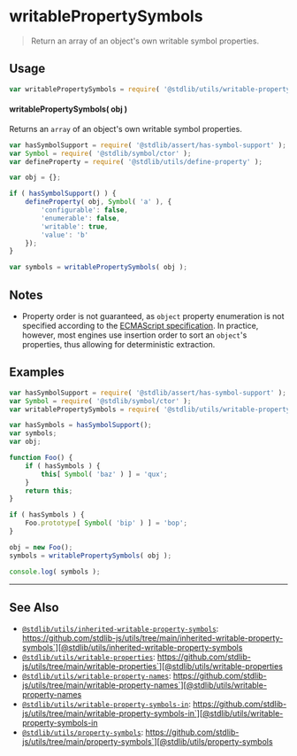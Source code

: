 <!--

@license Apache-2.0

Copyright (c) 2018 The Stdlib Authors.

Licensed under the Apache License, Version 2.0 (the "License");
you may not use this file except in compliance with the License.
You may obtain a copy of the License at

   http://www.apache.org/licenses/LICENSE-2.0

Unless required by applicable law or agreed to in writing, software
distributed under the License is distributed on an "AS IS" BASIS,
WITHOUT WARRANTIES OR CONDITIONS OF ANY KIND, either express or implied.
See the License for the specific language governing permissions and
limitations under the License.

-->

# writablePropertySymbols

> Return an array of an object's own writable symbol properties.

<section class="usage">

## Usage

```javascript
var writablePropertySymbols = require( '@stdlib/utils/writable-property-symbols' );
```

#### writablePropertySymbols( obj )

Returns an `array` of an object's own writable symbol properties.

```javascript
var hasSymbolSupport = require( '@stdlib/assert/has-symbol-support' );
var Symbol = require( '@stdlib/symbol/ctor' );
var defineProperty = require( '@stdlib/utils/define-property' );

var obj = {};

if ( hasSymbolSupport() ) {
    defineProperty( obj, Symbol( 'a' ), {
        'configurable': false,
        'enumerable': false,
        'writable': true,
        'value': 'b'
    });
}

var symbols = writablePropertySymbols( obj );
```

</section>

<!-- /.usage -->

<section class="notes">

## Notes

-   Property order is not guaranteed, as `object` property enumeration is not specified according to the [ECMAScript specification][ecma-262-for-in]. In practice, however, most engines use insertion order to sort an `object`'s properties, thus allowing for deterministic extraction.

</section>

<!-- /.notes -->

<section class="examples">

## Examples

<!-- eslint no-undef: "error" -->

```javascript
var hasSymbolSupport = require( '@stdlib/assert/has-symbol-support' );
var Symbol = require( '@stdlib/symbol/ctor' );
var writablePropertySymbols = require( '@stdlib/utils/writable-property-symbols' );

var hasSymbols = hasSymbolSupport();
var symbols;
var obj;

function Foo() {
    if ( hasSymbols ) {
        this[ Symbol( 'baz' ) ] = 'qux';
    }
    return this;
}

if ( hasSymbols ) {
    Foo.prototype[ Symbol( 'bip' ) ] = 'bop';
}

obj = new Foo();
symbols = writablePropertySymbols( obj );

console.log( symbols );
```

</section>

<!-- /.examples -->

<!-- Section for related `stdlib` packages. Do not manually edit this section, as it is automatically populated. -->

<section class="related">

* * *

## See Also

-   [`@stdlib/utils/inherited-writable-property-symbols`][@stdlib/utils/inherited-writable-property-symbols]: https://github.com/stdlib-js/utils/tree/main/inherited-writable-property-symbols`][@stdlib/utils/inherited-writable-property-symbols
-   [`@stdlib/utils/writable-properties`][@stdlib/utils/writable-properties]: https://github.com/stdlib-js/utils/tree/main/writable-properties`][@stdlib/utils/writable-properties
-   [`@stdlib/utils/writable-property-names`][@stdlib/utils/writable-property-names]: https://github.com/stdlib-js/utils/tree/main/writable-property-names`][@stdlib/utils/writable-property-names
-   [`@stdlib/utils/writable-property-symbols-in`][@stdlib/utils/writable-property-symbols-in]: https://github.com/stdlib-js/utils/tree/main/writable-property-symbols-in`][@stdlib/utils/writable-property-symbols-in
-   [`@stdlib/utils/property-symbols`][@stdlib/utils/property-symbols]: https://github.com/stdlib-js/utils/tree/main/property-symbols`][@stdlib/utils/property-symbols

</section>

<!-- /.related -->

<!-- Section for all links. Make sure to keep an empty line after the `section` element and another before the `/section` close. -->

<section class="links">

[ecma-262-for-in]: http://www.ecma-international.org/ecma-262/5.1/#sec-12.6.4

<!-- <related-links> -->

[@stdlib/utils/inherited-writable-property-symbols]: https://github.com/stdlib-js/utils/tree/main/inherited-writable-property-symbols

[@stdlib/utils/writable-properties]: https://github.com/stdlib-js/utils/tree/main/writable-properties

[@stdlib/utils/writable-property-names]: https://github.com/stdlib-js/utils/tree/main/writable-property-names

[@stdlib/utils/writable-property-symbols-in]: https://github.com/stdlib-js/utils/tree/main/writable-property-symbols-in

[@stdlib/utils/property-symbols]: https://github.com/stdlib-js/utils/tree/main/property-symbols

<!-- </related-links> -->

</section>

<!-- /.links -->
